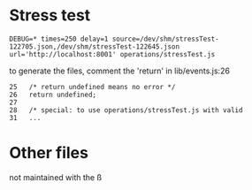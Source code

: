 
# Stress test

    DEBUG=* times=250 delay=1 source=/dev/shm/stressTest-122705.json,/dev/shm/stressTest-122645.json url='http://localhost:8001' operations/stressTest.js 

to generate the files, comment the 'return' in lib/events.js:26

```
25   /* return undefined means no error */
26   return undefined;
27     
28   /* special: to use operations/stressTest.js with valid 
31   ...

```

# Other files

not maintained with the ß
